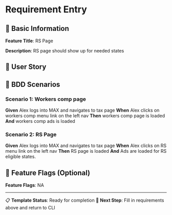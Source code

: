 <!--
🎯 BDD TEMPLATE - Requirements Entry
📅 Created: 2025-08-27T21:08:50.162Z
📝 Template Name: my-test
📋 Instructions:
   1. Fill in your requirements below
   2. Replace all <placeholder> text with actual requirements
   3. Use clear Given-When-Then-And format
   4. Save file when done (Ctrl+S)
   5. Return to CLI to generate artifacts

🚀 This template will generate:
   - Feature file (my-test.feature)
   - Steps file (my-test-steps.js)
   - Page file (my-test-page.js)

💡 Template will be preserved for future reuse
-->

# Requirement Entry

## 📝 Basic Information

**Feature Title**: RS Page

**Description**: RS page should show up for needed states

## 👤 User Story

## 🥒 BDD Scenarios

### Scenario 1: Workers comp page

**Given** Alex logs into MAX and navigates to tax page
**When** Alex clicks on workers comp menu link on the left nav
**Then** workers comp page is loaded
**And** workers comp ads is loaded

### Scenario 2: RS Page

**Given** Alex logs into MAX and navigates to tax page
**When** Alex clicks on RS menu link on the left nav
**Then** RS page is loaded
**And** Ads are loaded for RS eligible states.

## 🚩 Feature Flags (Optional)

**Feature Flags**: NA

---

📋 **Template Status**: Ready for completion
🎯 **Next Step**: Fill in requirements above and return to CLI
